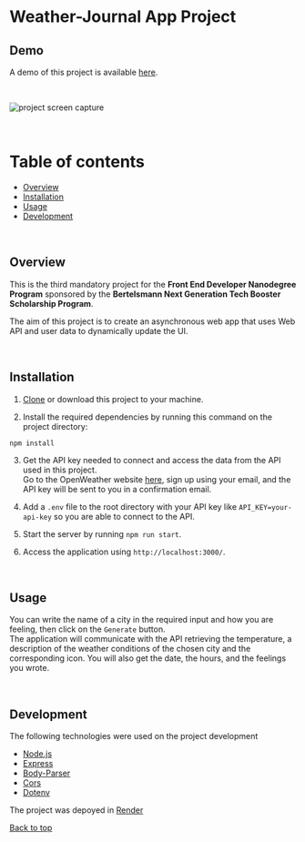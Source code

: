 # Weather-Journal App Project

## Demo

A demo of this project is available [here]().

<br>

![project screen capture](https://github.com/PatriciaFeio/udacity-weather-journal-app/blob/main/screen-capture.gif)

<br>

# Table of contents

[top]: #top

- [Overview](#overview)
- [Installation](#installation)
- [Usage](#usage)
- [Development](#development)

<br>

## Overview

This is the third mandatory project for the **Front End Developer Nanodegree Program** sponsored by the **Bertelsmann Next Generation Tech Booster Scholarship Program**.

The aim of this project is to create an asynchronous web app that uses Web API and user data to dynamically update the UI.

<br>

## Installation

1. [Clone](https://github.com/PatriciaFeio/udacity-weather-journal-app.git) or download this project to your machine.

2. Install the required dependencies by running this command on the project directory:

```
npm install
```

3. Get the API key needed to connect and access the data from the API used in this project.<br>
   Go to the OpenWeather website [here](https://openweathermap.org/), sign up using your email, and the API key will be sent to you in a confirmation email.

4. Add a `.env` file to the root directory with your API key like `API_KEY=your-api-key` so you are able to connect to the API.

5. Start the server by running `npm run start`.

6. Access the application using `http://localhost:3000/`.

<br>

## Usage

You can write the name of a city in the required input and how you are feeling, then click on the `Generate` button. <br>
The application will communicate with the API retrieving the temperature, a description of the weather conditions of the chosen city and the corresponding icon. You will also get the date, the hours, and the feelings you wrote.

<br>

## Development

The following technologies were used on the project development

- <a href="https://nodejs.org/en" target="_blank">Node.js</a>
- <a href="https://expressjs.com/" target="_blank">Express</a>
- <a href="https://www.npmjs.com/package/body-parser" target="_blank">Body-Parser</a>
- <a href="https://www.npmjs.com/package/cors" target="_blank">Cors</a>
- <a href="https://www.npmjs.com/package/dotenv" target="_blank">Dotenv</a>

The project was depoyed in <a href="https://render.com/"  target="_blank">Render</a>



[Back to top][top]

